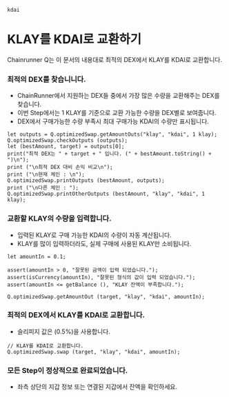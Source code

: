 ```meta-Currency
kdai
```

# KLAY를 KDAI로 교환하기

Chainrunner Q는 이 문서의 내용대로 최적의 DEX에서 KLAY를 KDAI로 교환합니다.

### 최적의 DEX를 찾습니니다.

- ChainRunner에서 지원하는 DEX들 중에서 가장 많은 수량을 교환해주는 DEX를 찾습니다.
- 이번 Step에서는 1 KLAY를 기준으로 교환 가능한 수량을 DEX별로 보여줍니다.
- DEX에서 구매가능한 수량 부족시 최대 구매가능 KDAI의 수량만 표시됩니다.

```output-Dynamic
let outputs = Q.optimizedSwap.getAmountOuts("klay", "kdai", 1 klay);
Q.optimizedSwap.checkOutputs (outputs);
let (bestAmount, target) = outputs[0];
print("최적 DEX는 " + target + " 입니다. (" + bestAmount.toString() + ")\n");
print ("\n최적 DEX 대비 손익 비교\n");
print ("\n현재 체인 : \n");
Q.optimizedSwap.printOutputs (bestAmount, outputs);
print ("\n다른 체인 : ");
Q.optimizedSwap.printOtherOutputs (bestAmount, "klay", "kdai", 1 klay);
```

### 교환할 KLAY의 수량을 입력합니다.

- 입력된 KLAY로 구매 가능한 KDAI의 수량이 자동 계산됩니다.
- KLAY를 많이 입력하더라도, 실제 구매에 사용된 KLAY만 소비됩니다.

```input-Dynamic KLAY
let amountIn = 0.1;
```

```input-Verify
assert(amountIn > 0, "잘못된 금액이 입력 되었습니다.");
assert(isCurrency(amountIn), "잘못된 형식의 값이 입력 되었습니다.");
assert(amountIn <= getBalance (), "KLAY 잔액이 부족합니다.");
```

```output-Dynamic KDAI
Q.optimizedSwap.getAmountOut (target, "klay", "kdai", amountIn);
```

### 최적의 DEX에서 KLAY를 KDAI로 교환합니다.

- 슬리피지 값은 (0.5%)을 사용합니다.

```taster
// KLAY를 KDAI로 교환합니다.
Q.optimizedSwap.swap (target, "klay", "kdai", amountIn);
```

### 모든 Step이 정상적으로 완료되었습니다.

- 좌측 상단의 지갑 정보 또는 연결된 지갑에서 잔액을 확인하세요.
